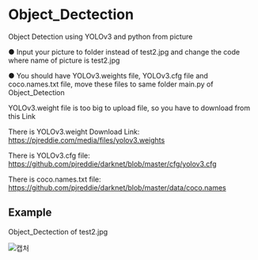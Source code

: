 # Object_Dectection

Object Detection using YOLOv3 and python from picture

● Input your picture to folder instead of test2.jpg and change the code where name of picture is test2.jpg

● You should have YOLOv3.weights file, YOLOv3.cfg file and coco.names.txt file, move these files to same folder main.py of Object_Detection

YOLOv3.weight file is too big to upload file, so you have to download from this Link

There is YOLOv3.weight Download Link: https://pjreddie.com/media/files/yolov3.weights

There is YOLOv3.cfg file: https://github.com/pjreddie/darknet/blob/master/cfg/yolov3.cfg

There is coco.names.txt file: https://github.com/pjreddie/darknet/blob/master/data/coco.names

## Example

Object_Dectection of test2.jpg

![캡처](https://user-images.githubusercontent.com/73449937/136505652-95ecb788-d9b1-4670-a15d-4cf07fc9d97b.PNG)
